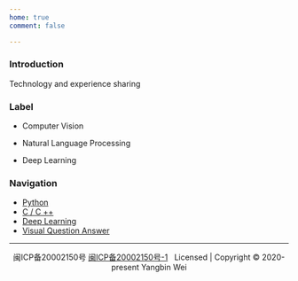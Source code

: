 ```yaml
---
home: true
comment: false

---
```



### Introduction
Technology and experience sharing
### Label
 - Computer Vision

 - Natural Language Processing

 - Deep Learning
### Navigation

- [Python](/python/)
- [C / C ++ ](/c/) 
- [Deep Learning](/dl/)
- [Visual Question Answer](/vqa/)



---
<p></p>
<center>
闽ICP备20002150号&nbsp;<a rel="nofollow" href="http://www.beian.miit.gov.cn" target="_blank">闽ICP备20002150号-1</a> &nbsp;&nbsp;Licensed | Copyright © 2020-present Yangbin Wei
</center>